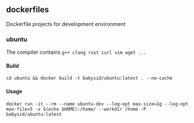 ## dockerfiles
Dockerfile projects for development environment

### ubuntu

The compiler contains `g++ clang rust curl vim wget ...`

#### Build

`cd ubuntu && docker build -t babysid/ubuntu:latest . --no-cache`

#### Usage

`docker run -it --rm --name ubuntu-dev --log-opt max-size=1g --log-opt max-file=5 -v $(echo $HOME):/home/ --workdir /home -P babysid/ubuntu:latest`



